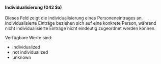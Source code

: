 #### Individualisierung (042 $a)
Dieses Feld zeigt die Individualisierung eines Personeneintrages an.   
Individualisierte Einträge beziehen sich auf eine konkrete Person, während nicht individualisierte Einträge nicht eindeutig zugeordnet werden können.  
  
Verfügbare Werte sind:  

- individualized   
- not individualized
- unknown
